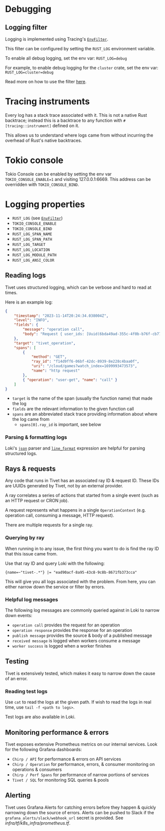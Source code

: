 # Debugging

## Logging filter

Logging is implemented using Tracing's [`EnvFilter`](https://docs.rs/tracing-subscriber/latest/tracing_subscriber/filter/struct.EnvFilter.html).

This filter can be configured by setting the `RUST_LOG` environment variable.

To enable all debug logging, set the env var: `RUST_LOG=debug`

For example, to enable debug logging for the `cluster` crate, set the env var: `RUST_LOG=cluster=debug`

Read more on how to use the filter [here](https://docs.rs/tracing-subscriber/latest/tracing_subscriber/filter/struct.EnvFilter.html).

# Tracing instruments

Every log has a stack trace associated with it. This is not a native Rust backtrace; instead this is a backtrace to any function with `#[tracing::instrument]` defined on it.

This allows us to understand where logs came from without incurring the overhead of Rust's native backtraces.

# Tokio console

Tokio Console can be enabled by setting the env var `TOKIO_CONSOLE_ENABLE=1` and visiting 127.0.0.1:6669. This address can be overridden with `TOKIO_CONSOLE_BIND`.

# Logging properties

- `RUST_LOG` (see [`EnvFilter`](https://docs.rs/tracing-subscriber/latest/tracing_subscriber/filter/struct.EnvFilter.html))
- `TOKIO_CONSOLE_ENABLE`
- `TOKIO_CONSOLE_BIND`
- `RUST_LOG_SPAN_NAME`
- `RUST_LOG_SPAN_PATH`
- `RUST_LOG_TARGET`
- `RUST_LOG_LOCATION`
- `RUST_LOG_MODULE_PATH`
- `RUST_LOG_ANSI_COLOR`

## Reading logs

Tivet uses structured logging, which can be verbose and hard to read at times.

Here is an example log:

```json
{
	"timestamp": "2023-11-14T20:24:34.038004Z",
	"level": "INFO",
	"fields": {
		"message": "operation call",
		"body": "Request { user_ids: [Uuid(6bda49ad-355c-4f0b-b76f-cb773f4ba9df)] }"
	},
	"target": "tivet_operation",
	"spans": [
		{
			"method": "GET",
			"ray_id": "f14d9ff6-06bf-42dc-8939-8e228c4baa0f",
			"uri": "/cloud/games?watch_index=1699993473573",
			"name": "http request"
		},
		{ "operation": "user-get", "name": "call" }
	]
}
```

- `target` is the name of the span (usually the function name) that made the log
- `fields` are the relevant information to the given function call
- `spans` are an abbreviated stack trace providing information about where the log came from
  - `spans[0].ray_id` is important, see below

### Parsing & formatting logs

Loki's [`json`](https://grafana.com/docs/loki/latest/query/log_queries/#parser-expression) parser and
[`line_format`](https://grafana.com/docs/loki/latest/query/log_queries/#line-format-expression) expression are
helpful for parsing structured logs.

## Rays & requests

Any code that runs in Tivet has an associated ray ID & request ID. These IDs are UUIDs generated by Tivet, not
by an external provider.

A ray correlates a series of actions that started from a single event (such as an HTTP request or CRON job).

A request represents what happens in a single `OperationContext` (e.g. operation call, consuming a message,
HTTP request).

There are multiple requests for a single ray.

### Querying by ray

When running in to any issue, the first thing you want to do is find the ray ID that this issue came from.

Use that ray ID and query Loki with the following:

```
{name=~"tivet-.*"} |= "ead90acf-8a95-43c8-9c8b-8671fb373cca"
```

This will give you all logs associated with the problem. From here, you can either narrow down the service or
filter by errors.

### Helpful log messages

The following log messages are commonly queried against in Loki to narrow down events:

- `operation call` provides the request for an operation
- `operation response` provides the response for an operation
- `publish message` provides the source & body of a published message
- `received message` is logged when workers consume a message
- `worker success` is logged when a worker finishes

## Testing

Tivet is extensively tested, which makes it easy to narrow down the cause of an error.

### Reading test logs

Use `cat` to read the logs at the given path. If wish to read the logs in real time, use
`tail -f <path to logs>`.

Test logs are also available in Loki.

## Monitoring performance & errors

Tivet exposes extensive Prometheus metrics on our internal services. Look for the following Grafana
dashboards:

- `Chirp / API` for performance & errors on API services
- `Chirp / Operation` for performance, errors, & consumer monitoring on operations & consumers
- `Chirp / Perf Spans` for performance of narrow portions of services
- `Tivet / SQL` for monitoring SQL queries & pools

## Alerting

Tivet uses Grafana Alerts for catching errors before they happen & quickly narrowing down the
source of errors. Alerts can be pushed to Slack if the `grafana_alerts/slack/webhook_url` secret is provided.
See _infra/tf/k8s_infra/prometheus.tf_.
